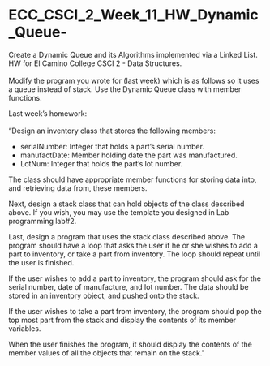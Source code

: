# ECC_CSCI_2_Week_11_HW_Dynamic_Queue-
Create a Dynamic Queue and its Algorithms implemented via a Linked List. HW for El Camino College CSCI 2 - Data Structures.
<br><br>
 Modify the program you wrote for (last week) 
 which is as follows so it uses a queue instead of stack.
 Use the Dynamic Queue class with member functions.

 Last week’s homework:
 <br><br>
 “Design an inventory class that stores the following
 members:
 
 - serialNumber: Integer that holds a part’s serial number.
 - manufactDate: Member holding date the part was manufactured.
 - LotNum: Integer that holds the part’s lot number.

 The class should have appropriate member functions for
 storing data into, and retrieving data from, these members.

 Next, design a stack class that can hold objects of the
 class described above. If you wish, you may use the
 template you designed in Lab programming lab#2.

 Last, design a program that uses the stack class described
 above. The program should have a loop that asks the user if
 he or she wishes to add a part to inventory, or take a part
 from inventory. The loop should repeat until the user is
 finished.

 If the user wishes to add a part to inventory, the program
 should ask for the serial number, date of manufacture, and
 lot number. The data should be stored in an inventory
 object, and pushed onto the stack.

 If the user wishes to take a part from inventory, the
 program should pop the top most part from the stack and
 display the contents of its member variables.

 When the user finishes the program, it should display the
 contents of the member values of all the objects that
 remain on the stack."
